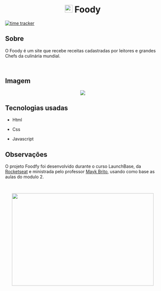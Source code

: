 
<h1 align="center"><img width="25px" height="25px" src="https://image.flaticon.com/icons/svg/481/481486.svg"> Foody</h1>

[![time tracker](https://wakatime.com/badge/github/RenatoSTV/desafio-foodfy.svg)](https://wakatime.com/badge/github/RenatoSTV/desafio-foodfy)

## Sobre

<p>O Foody é um site que recebe receitas cadastradas por leitores e grandes Chefs da culinária mundial.</p>
<br>

## Imagem
<p align="center">
  <img src="https://i.imgur.com/MZ6aKit.png">
</p>

## Tecnologias usadas

- Html

- Css

- Javascript

## Observações

<p>O projeto Foodfy foi desenvolvido durante o curso LaunchBase, da <a href="https://rocketseat.com.br" alt="Rocketseat" target="_blank">Rocketseat</a> e ministrada pelo professor <a href="https://github.com/maykbrito" alt="Mayk Brito" target="_blank">Mayk Brito</a>, usando como base as aulas do modulo 2.</p>

<br>

<p align="center">
  <img width="460" height="300" src="https://camo.githubusercontent.com/268b1344409fac98c4eeda520482b6910c4ddcba/68747470733a2f2f73746f726167652e676f6f676c65617069732e636f6d2f676f6c64656e2d77696e642f626f6f7463616d702d6c61756e6368626173652f6c6f676f2e706e67">
</p>
